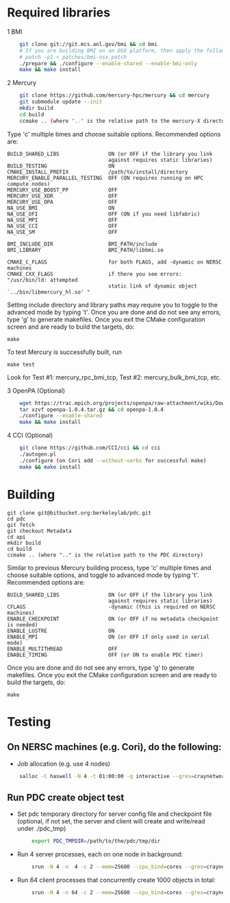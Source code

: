 
Required libraries
======
1 BMI 
```sh
    git clone git://git.mcs.anl.gov/bmi && cd bmi
    # If you are building BMI on an OSX platform, then apply the following patch:
    # patch -p1 < patches/bmi-osx.patch
    ./prepare && ./configure --enable-shared --enable-bmi-only
    make && make install
```

2 Mercury 
```sh
    git clone https://github.com/mercury-hpc/mercury && cd mercury
    git submodule update --init
    mkdir build
    cd build
    ccmake .. (where ".." is the relative path to the mercury-X directory)
```

Type 'c' multiple times and choose suitable options. Recommended options are:

    BUILD_SHARED_LIBS                ON (or OFF if the library you link
                                     against requires static libraries)
    BUILD_TESTING                    ON
    CMAKE_INSTALL_PREFIX             /path/to/install/directory
    MERCURY_ENABLE_PARALLEL_TESTING  OFF (ON requires running on HPC compute nodes)
    MERCURY_USE_BOOST_PP             OFF
    MERCURY_USE_XDR                  OFF
    MERCURY_USE_OPA                  OFF
    NA_USE_BMI                       ON
    NA_USE_OFI                       OFF (ON if you need libfabric)
    NA_USE_MPI                       OFF
    NA_USE_CCI                       OFF
    NA_USE_SM                        OFF
    
    BMI_INCLUDE_DIR                  BMI_PATH/include
    BMI_LIBRARY                      BMI_PATH/libbmi.so  

    CMAKE_C_FLAGS                    for both FLAGS, add -dynamic on NERSC machines 
    CMAKE_CXX_FLAGS                  if there you see errors: "/usr/bin/ld: attempted 
                                     static link of dynamic object `../bin/libmercury_hl.so' "


Setting include directory and library paths may require you to toggle to
the advanced mode by typing 't'. Once you are done and do not see any
errors, type 'g' to generate makefiles. Once you exit the CMake
configuration screen and are ready to build the targets, do:

    make

To test Mercury is successfully built, run

    make test

Look for Test  #1: mercury_rpc_bmi_tcp, Test  #2: mercury_bulk_bmi_tcp, etc.


3 OpenPA (Optional)
```sh
    wget https://trac.mpich.org/projects/openpa/raw-attachment/wiki/Downloads/openpa-1.0.4.tar.gz
    tar xzvf openpa-1.0.4.tar.gz && cd openpa-1.0.4 
    ./configure --enable-shared
    make && make install

```

4 CCI (Optional)
```sh
    git clone https://github.com/CCI/cci && cd cci
    ./autogen.pl
    ./configure (on Cori add --without-verbs for successful make)
    make && make install
```


Building
====
    git clone git@bitbucket.org:berkeleylab/pdc.git
    cd pdc
    git fetch
    git checkout Metadata
    cd api
    mkdir build
    cd build
    ccmake .. (where ".." is the relative path to the PDC directory)

Similar to previous Mercury building process, type 'c' multiple times and choose 
suitable options, and toggle to advanced mode by typing 't'. Recommended options are:

    BUILD_SHARED_LIBS                ON (or OFF if the library you link
                                     against requires static libraries)
    CFLAGS                           -dynamic (this is required on NERSC machines)
    ENABLE_CHECKPOINT                ON (or OFF if no metadata checkpoint is needed)
    ENABLE_LUSTRE                    ON
    ENABLE_MPI                       ON (or OFF if only used in serial mode)
    ENABLE_MULTITHREAD               OFF
    ENABLE_TIMING                    OFF (or ON to enable PDC timer)


Once you are done and do not see any errors, type 'g' to generate makefiles. 
Once you exit the CMake configuration screen and are ready to build the targets, do:

    make


Testing
====
On NERSC machines (e.g. Cori), do the following:
----
* Job allocation (e.g. use 4 nodes)
```sh
    salloc -C haswell -N 4 -t 01:00:00 -q interactive --gres=craynetwork:2
```
Run PDC create object test
----
* Set pdc temporary directory for server config file and checkpoint file (optional, if not set, the server and client will create and write/read under ./pdc_tmp)
```sh
        export PDC_TMPDIR=/path/to/the/pdc/tmp/dir
```

* Run 4 server processes, each on one node in background:
```sh
        srun -N 4 -n  4 -c 2 --mem=25600 --cpu_bind=cores --gres=craynetwork:1 ./bin/pdc_server.exe &
```

* Run 64 client processes that concurrently create 1000 objects in total:
```sh
        srun -N 4 -n 64 -c 2 --mem=25600 --cpu_bind=cores --gres=craynetwork:1 ./bin/create_obj_scale -r 1000
```
